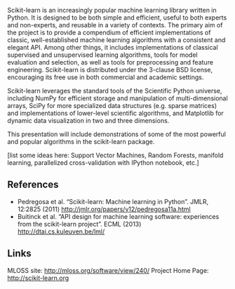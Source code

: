 Scikit-learn is an increasingly popular machine learning library written in Python.  It is designed to be both 
simple and efficient, useful to both experts and non-experts, and reusable in a variety of contexts.  The 
primary aim of the project is to provide a compendium of efficient implementations of classic, well-established 
machine learning algorithms with a consistent and elegant API. Among other things, it includes implementations 
of classical supervised and unsupervised learning algorithms, tools for model evaluation and selection, as 
well as tools for preprocessing and feature engineering. Scikit-learn is distributed under the 3-clause 
BSD license, encouraging its free use in both commercial and academic settings.

Scikit-learn leverages the standard tools of the Scientific Python universe, including NumPy for efficient 
storage and manipulation of multi-dimensional arrays, SciPy for more specialized data structures 
(e.g. sparse matrices) and implementations of lower-level scientific algorithms, and Matplotlib for 
dynamic data visualization in two and three dimensions.

This presentation will include demonstrations of some of the most powerful and popular algorithms in the 
scikit-learn package.

[list some ideas here: Support Vector Machines, Random Forests, manifold learning, 
parallelized cross-validation with IPython notebook, etc.]
     


References
----------
- Pedregosa et al. “Scikit-learn: Machine learning in Python”. 
  JMLR, 12:2825 (2011)
  http://jmlr.org/papers/v12/pedregosa11a.html
- Buitinck et al. “API design for machine learning software: experiences from the scikit-learn project”.
  ECML (2013)
  http://dtai.cs.kuleuven.be/lml/

Links
-----
MLOSS site: http://mloss.org/software/view/240/
Project Home Page: http://scikit-learn.org
